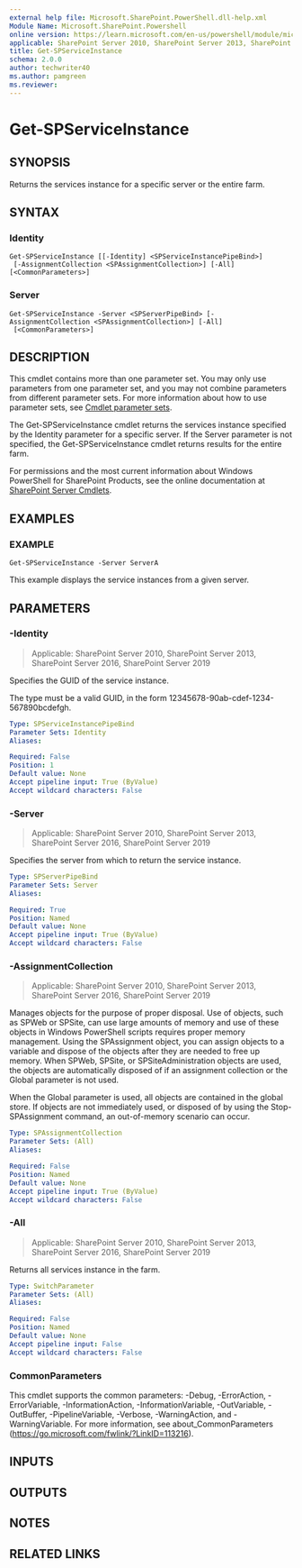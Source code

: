 ```yaml
---
external help file: Microsoft.SharePoint.PowerShell.dll-help.xml
Module Name: Microsoft.SharePoint.Powershell
online version: https://learn.microsoft.com/en-us/powershell/module/microsoft.sharepoint.powershell/get-spserviceinstance
applicable: SharePoint Server 2010, SharePoint Server 2013, SharePoint Server 2016, SharePoint Server 2019
title: Get-SPServiceInstance
schema: 2.0.0
author: techwriter40
ms.author: pamgreen
ms.reviewer:
---
```


# Get-SPServiceInstance

## SYNOPSIS

Returns the services instance for a specific server or the entire farm.


## SYNTAX

### Identity
```
Get-SPServiceInstance [[-Identity] <SPServiceInstancePipeBind>]
 [-AssignmentCollection <SPAssignmentCollection>] [-All] [<CommonParameters>]
```

### Server
```
Get-SPServiceInstance -Server <SPServerPipeBind> [-AssignmentCollection <SPAssignmentCollection>] [-All]
 [<CommonParameters>]
```

## DESCRIPTION
This cmdlet contains more than one parameter set.
You may only use parameters from one parameter set, and you may not combine parameters from different parameter sets.
For more information about how to use parameter sets, see [Cmdlet parameter sets](https://learn.microsoft.com/powershell/scripting/developer/cmdlet/cmdlet-parameter-sets).

The Get-SPServiceInstance cmdlet returns the services instance specified by the Identity parameter for a specific server.
If the Server parameter is not specified, the Get-SPServiceInstance cmdlet returns results for the entire farm.

For permissions and the most current information about Windows PowerShell for SharePoint Products, see the online documentation at [SharePoint Server Cmdlets](https://learn.microsoft.com/powershell/sharepoint/sharepoint-server/sharepoint-server-cmdlets).

## EXAMPLES

### EXAMPLE
```
Get-SPServiceInstance -Server ServerA
```

This example displays the service instances from a given server.

## PARAMETERS

### -Identity

> Applicable: SharePoint Server 2010, SharePoint Server 2013, SharePoint Server 2016, SharePoint Server 2019

Specifies the GUID of the service instance.

The type must be a valid GUID, in the form 12345678-90ab-cdef-1234-567890bcdefgh.

```yaml
Type: SPServiceInstancePipeBind
Parameter Sets: Identity
Aliases:

Required: False
Position: 1
Default value: None
Accept pipeline input: True (ByValue)
Accept wildcard characters: False
```

### -Server

> Applicable: SharePoint Server 2010, SharePoint Server 2013, SharePoint Server 2016, SharePoint Server 2019

Specifies the server from which to return the service instance.

```yaml
Type: SPServerPipeBind
Parameter Sets: Server
Aliases:

Required: True
Position: Named
Default value: None
Accept pipeline input: True (ByValue)
Accept wildcard characters: False
```

### -AssignmentCollection

> Applicable: SharePoint Server 2010, SharePoint Server 2013, SharePoint Server 2016, SharePoint Server 2019

Manages objects for the purpose of proper disposal. Use of objects, such as SPWeb or SPSite, can use large amounts of memory and use of these objects in Windows PowerShell scripts requires proper memory management. Using the SPAssignment object, you can assign objects to a variable and dispose of the objects after they are needed to free up memory. When SPWeb, SPSite, or SPSiteAdministration objects are used, the objects are automatically disposed of if an assignment collection or the Global parameter is not used.

When the Global parameter is used, all objects are contained in the global store. If objects are not immediately used, or disposed of by using the Stop-SPAssignment command, an out-of-memory scenario can occur.

```yaml
Type: SPAssignmentCollection
Parameter Sets: (All)
Aliases:

Required: False
Position: Named
Default value: None
Accept pipeline input: True (ByValue)
Accept wildcard characters: False
```

### -All

> Applicable: SharePoint Server 2010, SharePoint Server 2013, SharePoint Server 2016, SharePoint Server 2019

Returns all services instance in the farm.

```yaml
Type: SwitchParameter
Parameter Sets: (All)
Aliases:

Required: False
Position: Named
Default value: None
Accept pipeline input: False
Accept wildcard characters: False
```

### CommonParameters
This cmdlet supports the common parameters: -Debug, -ErrorAction, -ErrorVariable, -InformationAction, -InformationVariable, -OutVariable, -OutBuffer, -PipelineVariable, -Verbose, -WarningAction, and -WarningVariable. For more information, see about_CommonParameters (https://go.microsoft.com/fwlink/?LinkID=113216).

## INPUTS

## OUTPUTS

## NOTES

## RELATED LINKS
